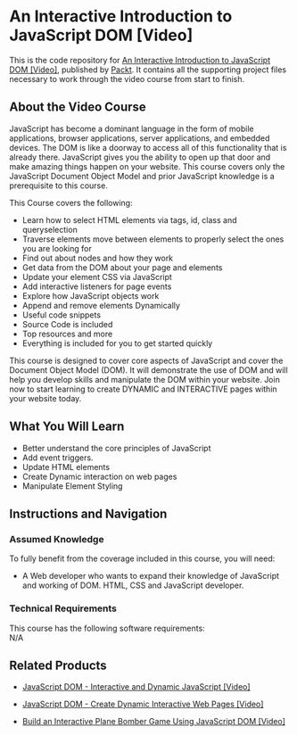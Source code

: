 


# An Interactive Introduction to JavaScript DOM [Video]
This is the code repository for [An Interactive Introduction to JavaScript DOM [Video]](https://www.packtpub.com/web-development/interactive-introduction-javascript-dom-video), published by [Packt](https://www.packtpub.com/?utm_source=github). It contains all the supporting project files necessary to work through the video course from start to finish.
## About the Video Course
JavaScript has become a dominant language in the form of mobile applications, browser applications, server applications, and embedded devices. The DOM is like a doorway to access all of this functionality that is already there. JavaScript gives you the ability to open up that door and make amazing things happen on your website. This course covers only the JavaScript Document Object Model and prior JavaScript knowledge is a prerequisite to this course.

This Course covers the following:
<DIV class=book-info-will-learn-text>
<UL>
    <LI>Learn how to select HTML elements via tags, id, class and queryselection</LI>
    <LI>Traverse elements move between elements to properly select the ones you are looking for</LI>
    <LI>Find out about nodes and how they work</LI>
    <LI>Get data from the DOM about your page and elements</LI>
    <LI>Update your element CSS via JavaScript</LI>
    <LI>Add interactive listeners for page events</LI>
    <LI>Explore how JavaScript objects work</LI>
    <LI>Append and remove elements Dynamically</LI>
    <LI>Useful code snippets</LI>
    <LI>Source Code is included</LI>
    <LI>Top resources and more</LI>
    <LI>Everything is included for you to get started quickly</LI>
</UL></DIV>
This course is designed to cover core aspects of JavaScript and cover the Document Object Model (DOM). It will demonstrate the use of DOM and will help you develop skills and manipulate the DOM within your website. Join now to start learning to create DYNAMIC and INTERACTIVE pages within your website today.

<H2>What You Will Learn</H2>
<DIV class=book-info-will-learn-text>
<UL>
<LI> Better understand the core principles of JavaScript</LI>
<LI> Add event triggers.</LI>
  <LI> Update HTML elements</LI>
  <LI> Create Dynamic interaction on web pages</LI>
  <LI> Manipulate Element Styling</LI>
</UL></DIV>

## Instructions and Navigation
### Assumed Knowledge
To fully benefit from the coverage included in this course, you will need:<br/>
<DIV class=book-info-will-learn-text>
<UL>
<LI>A Web developer who wants to expand their knowledge of JavaScript and working of DOM. HTML, CSS and JavaScript developer.</LI>
</UL>
<DIV>

### Technical Requirements
This course has the following software requirements:<br/>
N/A

## Related Products
* [JavaScript DOM - Interactive and Dynamic JavaScript [Video]](https://www.packtpub.com/application-development/javascript-dom-interactive-and-dynamic-javascript-video)

* [JavaScript DOM - Create Dynamic Interactive Web Pages [Video]](https://www.packtpub.com/application-development/javascript-dom-create-dynamic-interactive-web-pages-video)

* [Build an Interactive Plane Bomber Game Using JavaScript DOM [Video]](https://www.packtpub.com/application-development/build-interactive-plane-bomber-game-using-javascript-dom-video)

